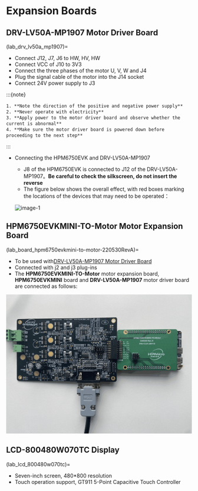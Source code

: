# Expansion Boards

## **DRV-LV50A-MP1907** Motor Driver Board

(lab_drv_lv50a_mp1907)=

- Connect J12, J7, J6 to HW, HV, HW
- Connect VCC of J10 to 3V3
- Connect the three phases of the motor U, V, W and J4
- Plug the signal cable of the motor into the J14 socket
- Connect 24V power supply to J3

:::{note}

    1. **Note the direction of the positive and negative power supply**
    2. **Never operate with electricity**
    3. **Apply power to the motor driver board and observe whether the current is abnormal**
    4. **Make sure the motor driver board is powered down before proceeding to the next step**
:::

- Connecting the HPM6750EVK and DRV-LV50A-MP1907

  - J8 of the HPM6750EVK is connected to J12 of the DRV-LV50A-MP1907。**Be careful to check the silkscreen, do not insert the reverse**
  - The figure below shows the overall effect, with red boxes marking the locations of the devices that may need to be operated：

  ![image-1](../../../../assets/sdk/boards/extension/drv_lv50a_mp1907__oee.png "image-1")

## **HPM6750EVKMINI-TO-Motor** Motor Expansion Board

(lab_board_hpm6750evkmini-to-motor-220530RevA)=

  - To be used with[DRV-LV50A-MP1907 Motor Driver Board](lab_drv_lv50a_mp1907)
  - Connected with j2 and j3 plug-ins
  - The **HPM6750EVKMINI-TO-Motor** motor expansion board, **HPM6750EVKMINI** board and **DRV-LV50A-MP1907** motor driver board are connected as follows:

 ![image-2](../../../../assets/sdk/boards/extension/hpm6750evkmini_to_motor_220530RevA.png "image-2")

## **LCD-800480W070TC** Display

  (lab_lcd_800480w070tc)=
- Seven-inch screen, 480*800 resolution
- Touch operation support, GT911 5-Point Capacitive Touch Controller
